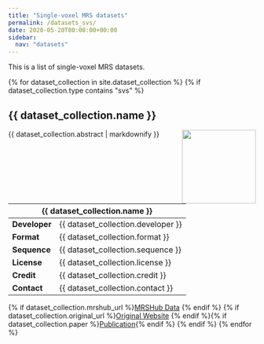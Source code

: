 ```yaml
---
title: "Single-voxel MRS datasets"
permalink: /datasets_svs/
date: 2020-05-20T00:00:00+00:00
sidebar:
  nav: "datasets"
---
```


This is a list of single-voxel MRS datasets.

{% for dataset_collection in site.dataset_collection %}
  {% if dataset_collection.type contains "svs" %}
  <h2 id="{{ dataset_collection.name }}">
      {{ dataset_collection.name }}
  </h2>
  <img src= "{{ site.url }}{{ site.baseurl }}{{ dataset_collection.image }}" alt="" align="right" width="150"/>
  <p>{{ dataset_collection.abstract | markdownify }}</p>

  <table>
    <thead>
      <tr>
        <th colspan="2"> {{ dataset_collection.name }} </th>
      </tr>
    </thead>
    <tbody>
      <tr>
        <td><b>Developer</b></td>
        <td>{{ dataset_collection.developer }}</td>
      </tr>
      <tr>
        <td><b>Format</b></td>
        <td>{{ dataset_collection.format }}</td>
      </tr>
      <tr>
        <td><b>Sequence</b></td>
        <td>{{ dataset_collection.sequence }}</td>
      </tr>
      <tr>
        <td><b>License</b></td>
        <td>{{ dataset_collection.license }}</td>
      </tr>
      <tr>
        <td><b>Credit</b></td>
        <td>{{ dataset_collection.credit }}</td>
      </tr>
      <tr>
        <td><b>Contact</b></td>
        <td>{{ dataset_collection.contact }}</td>
      </tr>
    </tbody>
  </table>

  {% if dataset_collection.mrshub_url %}<a href="{{ dataset_collection.mrshub_url }}">MRSHub Data</a>&nbsp;{% endif %}
  {% if dataset_collection.original_url %}<a href="{{ dataset_collection.original_url }}">Original Website</a>&nbsp;{% endif %}{% if dataset_collection.paper %}<a href="{{ dataset_collection.paper }}">Publication</a>{% endif %}
  {% endif %}
{% endfor %}
